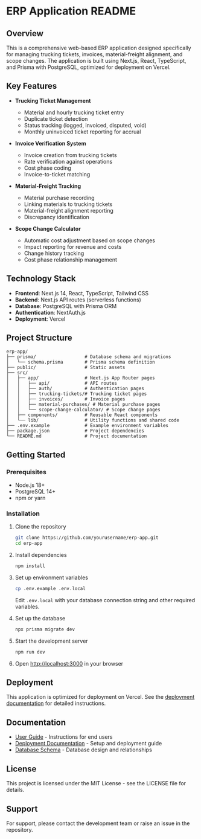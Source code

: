 # ERP Application README

## Overview

This is a comprehensive web-based ERP application designed specifically for managing trucking tickets, invoices, material-freight alignment, and scope changes. The application is built using Next.js, React, TypeScript, and Prisma with PostgreSQL, optimized for deployment on Vercel.

## Key Features

- **Trucking Ticket Management**
  - Material and hourly trucking ticket entry
  - Duplicate ticket detection
  - Status tracking (logged, invoiced, disputed, void)
  - Monthly uninvoiced ticket reporting for accrual

- **Invoice Verification System**
  - Invoice creation from trucking tickets
  - Rate verification against operations
  - Cost phase coding
  - Invoice-to-ticket matching

- **Material-Freight Tracking**
  - Material purchase recording
  - Linking materials to trucking tickets
  - Material-freight alignment reporting
  - Discrepancy identification

- **Scope Change Calculator**
  - Automatic cost adjustment based on scope changes
  - Impact reporting for revenue and costs
  - Change history tracking
  - Cost phase relationship management

## Technology Stack

- **Frontend**: Next.js 14, React, TypeScript, Tailwind CSS
- **Backend**: Next.js API routes (serverless functions)
- **Database**: PostgreSQL with Prisma ORM
- **Authentication**: NextAuth.js
- **Deployment**: Vercel

## Project Structure

```
erp-app/
├── prisma/                  # Database schema and migrations
│   └── schema.prisma        # Prisma schema definition
├── public/                  # Static assets
├── src/
│   ├── app/                 # Next.js App Router pages
│   │   ├── api/             # API routes
│   │   ├── auth/            # Authentication pages
│   │   ├── trucking-tickets/# Trucking ticket pages
│   │   ├── invoices/        # Invoice pages
│   │   ├── material-purchases/ # Material purchase pages
│   │   └── scope-change-calculator/ # Scope change pages
│   ├── components/          # Reusable React components
│   └── lib/                 # Utility functions and shared code
├── .env.example             # Example environment variables
├── package.json             # Project dependencies
└── README.md                # Project documentation
```

## Getting Started

### Prerequisites

- Node.js 18+
- PostgreSQL 14+
- npm or yarn

### Installation

1. Clone the repository
   ```bash
   git clone https://github.com/yourusername/erp-app.git
   cd erp-app
   ```

2. Install dependencies
   ```bash
   npm install
   ```

3. Set up environment variables
   ```bash
   cp .env.example .env.local
   ```
   Edit `.env.local` with your database connection string and other required variables.

4. Set up the database
   ```bash
   npx prisma migrate dev
   ```

5. Start the development server
   ```bash
   npm run dev
   ```

6. Open [http://localhost:3000](http://localhost:3000) in your browser

## Deployment

This application is optimized for deployment on Vercel. See the [deployment documentation](deployment_documentation.md) for detailed instructions.

## Documentation

- [User Guide](user_guide.md) - Instructions for end users
- [Deployment Documentation](deployment_documentation.md) - Setup and deployment guide
- [Database Schema](database_schema.md) - Database design and relationships

## License

This project is licensed under the MIT License - see the LICENSE file for details.

## Support

For support, please contact the development team or raise an issue in the repository.
